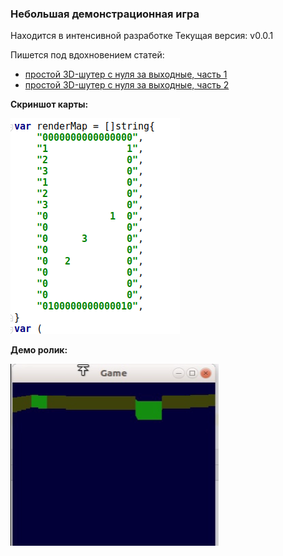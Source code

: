 ### Небольшая демонстрационная игра

Находится в интенсивной разработке 
Текущая версия: v0.0.1

Пишется под вдохновением статей:

* [простой 3D-шутер с нуля за выходные, часть 1](https://habr.com/ru/post/439698/)
* [простой 3D-шутер с нуля за выходные, часть 2](https://habr.com/ru/post/439720/)


**Скриншот карты:**

![Скрин карты](./assets/map_screen.png "Скрин карты")

**Демо ролик:**

[![демо-видео](./assets/video_screen.png)](./assets/video_demo.ogg)